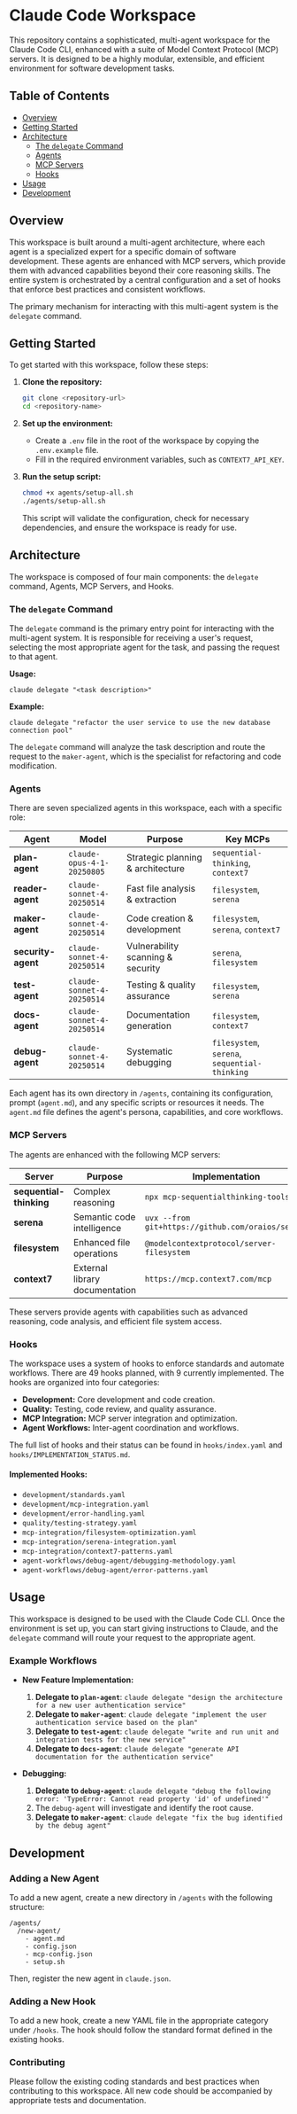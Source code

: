 # Claude Code Workspace

This repository contains a sophisticated, multi-agent workspace for the Claude Code CLI, enhanced with a suite of Model Context Protocol (MCP) servers. It is designed to be a highly modular, extensible, and efficient environment for software development tasks.

## Table of Contents

- [Overview](#overview)
- [Getting Started](#getting-started)
- [Architecture](#architecture)
  - [The `delegate` Command](#the-delegate-command)
  - [Agents](#agents)
  - [MCP Servers](#mcp-servers)
  - [Hooks](#hooks)
- [Usage](#usage)
- [Development](#development)

## Overview

This workspace is built around a multi-agent architecture, where each agent is a specialized expert for a specific domain of software development. These agents are enhanced with MCP servers, which provide them with advanced capabilities beyond their core reasoning skills. The entire system is orchestrated by a central configuration and a set of hooks that enforce best practices and consistent workflows.

The primary mechanism for interacting with this multi-agent system is the `delegate` command.

## Getting Started

To get started with this workspace, follow these steps:

1.  **Clone the repository:**
    ```bash
    git clone <repository-url>
    cd <repository-name>
    ```

2.  **Set up the environment:**
    *   Create a `.env` file in the root of the workspace by copying the `.env.example` file.
    *   Fill in the required environment variables, such as `CONTEXT7_API_KEY`.

3.  **Run the setup script:**
    ```bash
    chmod +x agents/setup-all.sh
    ./agents/setup-all.sh
    ```
    This script will validate the configuration, check for necessary dependencies, and ensure the workspace is ready for use.

## Architecture

The workspace is composed of four main components: the `delegate` command, Agents, MCP Servers, and Hooks.

### The `delegate` Command

The `delegate` command is the primary entry point for interacting with the multi-agent system. It is responsible for receiving a user's request, selecting the most appropriate agent for the task, and passing the request to that agent.

**Usage:**
```
claude delegate "<task description>"
```

**Example:**
```
claude delegate "refactor the user service to use the new database connection pool"
```

The `delegate` command will analyze the task description and route the request to the `maker-agent`, which is the specialist for refactoring and code modification.

### Agents

There are seven specialized agents in this workspace, each with a specific role:

| Agent            | Model                       | Purpose                               | Key MCPs |
| ---------------- | --------------------------- | ------------------------------------- | --- |
| **plan-agent**   | `claude-opus-4-1-20250805`      | Strategic planning & architecture     | `sequential-thinking`, `context7` |
| **reader-agent** | `claude-sonnet-4-20250514` | Fast file analysis & extraction     | `filesystem`, `serena` |
| **maker-agent**  | `claude-sonnet-4-20250514` | Code creation & development         | `filesystem`, `serena`, `context7` |
| **security-agent**|`claude-sonnet-4-20250514` | Vulnerability scanning & security   | `serena`, `filesystem` |
| **test-agent**   | `claude-sonnet-4-20250514` | Testing & quality assurance         | `filesystem`, `serena` |
| **docs-agent**   | `claude-sonnet-4-20250514` | Documentation generation            | `filesystem`, `context7` |
| **debug-agent**  | `claude-sonnet-4-20250514` | Systematic debugging                | `filesystem`, `serena`, `sequential-thinking` |

Each agent has its own directory in `/agents`, containing its configuration, prompt (`agent.md`), and any specific scripts or resources it needs. The `agent.md` file defines the agent's persona, capabilities, and core workflows.

### MCP Servers

The agents are enhanced with the following MCP servers:

| Server                | Purpose                        | Implementation                                      |
| --------------------- | ------------------------------ | --------------------------------------------------- |
| **sequential-thinking**| Complex reasoning              | `npx mcp-sequentialthinking-tools`                    |
| **serena**            | Semantic code intelligence     | `uvx --from git+https://github.com/oraios/serena` |
| **filesystem**        | Enhanced file operations       | `@modelcontextprotocol/server-filesystem`           |
| **context7**          | External library documentation | `https://mcp.context7.com/mcp`                      |

These servers provide agents with capabilities such as advanced reasoning, code analysis, and efficient file system access.

### Hooks

The workspace uses a system of hooks to enforce standards and automate workflows. There are 49 hooks planned, with 9 currently implemented. The hooks are organized into four categories:

*   **Development:** Core development and code creation.
*   **Quality:** Testing, code review, and quality assurance.
*   **MCP Integration:** MCP server integration and optimization.
*   **Agent Workflows:** Inter-agent coordination and workflows.

The full list of hooks and their status can be found in `hooks/index.yaml` and `hooks/IMPLEMENTATION_STATUS.md`.

#### Implemented Hooks:
*   `development/standards.yaml`
*   `development/mcp-integration.yaml`
*   `development/error-handling.yaml`
*   `quality/testing-strategy.yaml`
*   `mcp-integration/filesystem-optimization.yaml`
*   `mcp-integration/serena-integration.yaml`
*   `mcp-integration/context7-patterns.yaml`
*   `agent-workflows/debug-agent/debugging-methodology.yaml`
*   `agent-workflows/debug-agent/error-patterns.yaml`

## Usage

This workspace is designed to be used with the Claude Code CLI. Once the environment is set up, you can start giving instructions to Claude, and the `delegate` command will route your request to the appropriate agent.

### Example Workflows

*   **New Feature Implementation:**
    1.  **Delegate to `plan-agent`**: `claude delegate "design the architecture for a new user authentication service"`
    2.  **Delegate to `maker-agent`**: `claude delegate "implement the user authentication service based on the plan"`
    3.  **Delegate to `test-agent`**: `claude delegate "write and run unit and integration tests for the new service"`
    4.  **Delegate to `docs-agent`**: `claude delegate "generate API documentation for the authentication service"`

*   **Debugging:**
    1.  **Delegate to `debug-agent`**: `claude delegate "debug the following error: 'TypeError: Cannot read property 'id' of undefined'"`
    2.  The `debug-agent` will investigate and identify the root cause.
    3.  **Delegate to `maker-agent`**: `claude delegate "fix the bug identified by the debug agent"`

## Development

### Adding a New Agent

To add a new agent, create a new directory in `/agents` with the following structure:

```
/agents/
  /new-agent/
    - agent.md
    - config.json
    - mcp-config.json
    - setup.sh
```

Then, register the new agent in `claude.json`.

### Adding a New Hook

To add a new hook, create a new YAML file in the appropriate category under `/hooks`. The hook should follow the standard format defined in the existing hooks.

### Contributing

Please follow the existing coding standards and best practices when contributing to this workspace. All new code should be accompanied by appropriate tests and documentation.